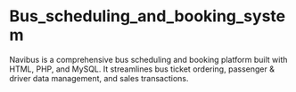 # Bus_scheduling_and_booking_system
Navibus is a comprehensive bus scheduling and booking platform built with HTML, PHP, and MySQL. It streamlines bus ticket ordering, passenger &amp; driver data management, and sales transactions.
